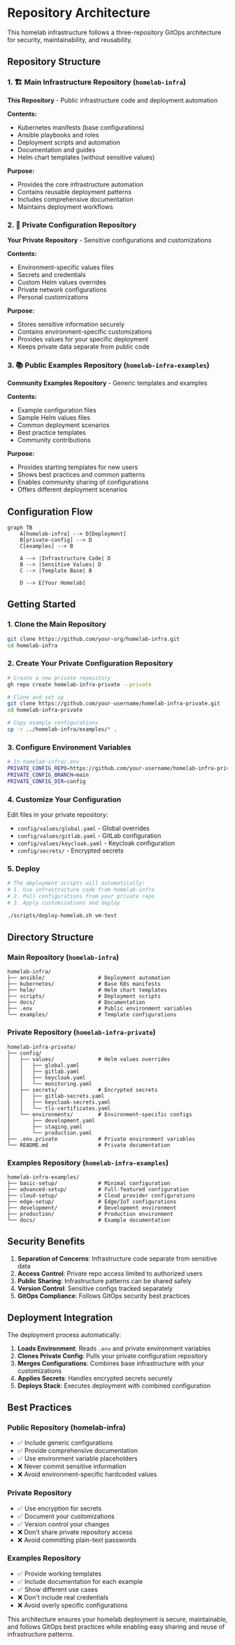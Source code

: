 # Repository Architecture

This homelab infrastructure follows a three-repository GitOps architecture for security, maintainability, and reusability.

## Repository Structure

### 1. 🏗️ Main Infrastructure Repository (`homelab-infra`)
**This Repository** - Public infrastructure code and deployment automation

**Contents:**
- Kubernetes manifests (base configurations)
- Ansible playbooks and roles
- Deployment scripts and automation
- Documentation and guides
- Helm chart templates (without sensitive values)

**Purpose:**
- Provides the core infrastructure automation
- Contains reusable deployment patterns
- Includes comprehensive documentation
- Maintains deployment workflows

### 2. 🔐 Private Configuration Repository
**Your Private Repository** - Sensitive configurations and customizations

**Contents:**
- Environment-specific values files
- Secrets and credentials
- Custom Helm values overrides
- Private network configurations
- Personal customizations

**Purpose:**
- Stores sensitive information securely
- Contains environment-specific customizations
- Provides values for your specific deployment
- Keeps private data separate from public code

### 3. 📚 Public Examples Repository (`homelab-infra-examples`)
**Community Examples Repository** - Generic templates and examples

**Contents:**
- Example configuration files
- Sample Helm values files
- Common deployment scenarios
- Best practice templates
- Community contributions

**Purpose:**
- Provides starting templates for new users
- Shows best practices and common patterns
- Enables community sharing of configurations
- Offers different deployment scenarios

## Configuration Flow

```mermaid
graph TB
    A[homelab-infra] --> D[Deployment]
    B[private-config] --> D
    C[examples] --> B

    A --> |Infrastructure Code| D
    B --> |Sensitive Values| D
    C --> |Template Base| B

    D --> E[Your Homelab]
```

## Getting Started

### 1. Clone the Main Repository
```bash
git clone https://github.com/your-org/homelab-infra.git
cd homelab-infra
```

### 2. Create Your Private Configuration Repository
```bash
# Create a new private repository
gh repo create homelab-infra-private --private

# Clone and set up
git clone https://github.com/your-username/homelab-infra-private.git
cd homelab-infra-private

# Copy example configurations
cp -r ../homelab-infra/examples/* .
```

### 3. Configure Environment Variables
```bash
# In homelab-infra/.env
PRIVATE_CONFIG_REPO=https://github.com/your-username/homelab-infra-private.git
PRIVATE_CONFIG_BRANCH=main
PRIVATE_CONFIG_DIR=config
```

### 4. Customize Your Configuration
Edit files in your private repository:
- `config/values/global.yaml` - Global overrides
- `config/values/gitlab.yaml` - GitLab configuration
- `config/values/keycloak.yaml` - Keycloak configuration
- `config/secrets/` - Encrypted secrets

### 5. Deploy
```bash
# The deployment scripts will automatically:
# 1. Use infrastructure code from homelab-infra
# 2. Pull configurations from your private repo
# 3. Apply customizations and deploy

./scripts/deploy-homelab.sh vm-test
```

## Directory Structure

### Main Repository (`homelab-infra`)
```
homelab-infra/
├── ansible/                 # Deployment automation
├── kubernetes/              # Base K8s manifests
├── helm/                    # Helm chart templates
├── scripts/                 # Deployment scripts
├── docs/                    # Documentation
├── .env                     # Public environment variables
└── examples/                # Template configurations
```

### Private Repository (`homelab-infra-private`)
```
homelab-infra-private/
├── config/
│   ├── values/              # Helm values overrides
│   │   ├── global.yaml
│   │   ├── gitlab.yaml
│   │   ├── keycloak.yaml
│   │   └── monitoring.yaml
│   ├── secrets/             # Encrypted secrets
│   │   ├── gitlab-secrets.yaml
│   │   ├── keycloak-secrets.yaml
│   │   └── tls-certificates.yaml
│   └── environments/        # Environment-specific configs
│       ├── development.yaml
│       ├── staging.yaml
│       └── production.yaml
├── .env.private             # Private environment variables
└── README.md                # Private documentation
```

### Examples Repository (`homelab-infra-examples`)
```
homelab-infra-examples/
├── basic-setup/             # Minimal configuration
├── advanced-setup/          # Full-featured configuration
├── cloud-setup/             # Cloud provider configurations
├── edge-setup/              # Edge/IoT configurations
├── development/             # Development environment
├── production/              # Production environment
└── docs/                    # Example documentation
```

## Security Benefits

1. **Separation of Concerns**: Infrastructure code separate from sensitive data
2. **Access Control**: Private repo access limited to authorized users
3. **Public Sharing**: Infrastructure patterns can be shared safely
4. **Version Control**: Sensitive configs tracked separately
5. **GitOps Compliance**: Follows GitOps security best practices

## Deployment Integration

The deployment process automatically:

1. **Loads Environment**: Reads `.env` and private environment variables
2. **Clones Private Config**: Pulls your private configuration repository
3. **Merges Configurations**: Combines base infrastructure with your customizations
4. **Applies Secrets**: Handles encrypted secrets securely
5. **Deploys Stack**: Executes deployment with combined configuration

## Best Practices

### Public Repository (homelab-infra)
- ✅ Include generic configurations
- ✅ Provide comprehensive documentation
- ✅ Use environment variable placeholders
- ❌ Never commit sensitive information
- ❌ Avoid environment-specific hardcoded values

### Private Repository
- ✅ Use encryption for secrets
- ✅ Document your customizations
- ✅ Version control your changes
- ❌ Don't share private repository access
- ❌ Avoid committing plain-text passwords

### Examples Repository
- ✅ Provide working templates
- ✅ Include documentation for each example
- ✅ Show different use cases
- ❌ Don't include real credentials
- ❌ Avoid overly specific configurations

This architecture ensures your homelab deployment is secure, maintainable, and follows GitOps best practices while enabling easy sharing and reuse of infrastructure patterns.
